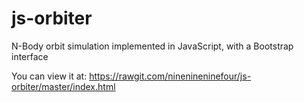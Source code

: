 # js-orbiter
N-Body orbit simulation implemented in JavaScript, with a Bootstrap interface

You can view it at: https://rawgit.com/ninenineninefour/js-orbiter/master/index.html
